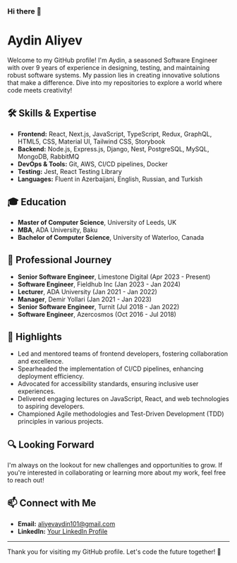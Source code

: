 ### Hi there 👋
# Aydin Aliyev

Welcome to my GitHub profile! I'm Aydin, a seasoned Software Engineer with over 9 years of experience in designing, testing, and maintaining robust software systems. My passion lies in creating innovative solutions that make a difference. Dive into my repositories to explore a world where code meets creativity!

## 🛠 Skills & Expertise
- **Frontend:** React, Next.js, JavaScript, TypeScript, Redux, GraphQL, HTML5, CSS, Material UI, Tailwind CSS, Storybook
- **Backend:** Node.js, Express.js, Django, Nest, PostgreSQL, MySQL, MongoDB, RabbitMQ
- **DevOps & Tools:** Git, AWS, CI/CD pipelines, Docker
- **Testing:** Jest, React Testing Library
- **Languages:** Fluent in Azerbaijani, English, Russian, and Turkish

## 🎓 Education
- **Master of Computer Science**, University of Leeds, UK
- **MBA**, ADA University, Baku
- **Bachelor of Computer Science**, University of Waterloo, Canada

## 🚀 Professional Journey
- **Senior Software Engineer**, Limestone Digital (Apr 2023 - Present)
- **Software Engineer**, Fieldhub Inc (Jan 2023 - Jan 2024)
- **Lecturer**, ADA University (Jan 2021 - Jan 2022)
- **Manager**, Demir Yollari (Jan 2021 - Jan 2023)
- **Senior Software Engineer**, Turnit (Jul 2018 - Jan 2022)
- **Software Engineer**, Azercosmos (Oct 2016 - Jul 2018)

## 🌟 Highlights
- Led and mentored teams of frontend developers, fostering collaboration and excellence.
- Spearheaded the implementation of CI/CD pipelines, enhancing deployment efficiency.
- Advocated for accessibility standards, ensuring inclusive user experiences.
- Delivered engaging lectures on JavaScript, React, and web technologies to aspiring developers.
- Championed Agile methodologies and Test-Driven Development (TDD) principles in various projects.

## 🔍 Looking Forward
I'm always on the lookout for new challenges and opportunities to grow. If you're interested in collaborating or learning more about my work, feel free to reach out!

## 📫 Connect with Me
- **Email:** aliyevaydin101@gmail.com
- **LinkedIn:** [Your LinkedIn Profile](https://www.linkedin.com/in/aydin-aliyev-444534268/)

---

Thank you for visiting my GitHub profile. Let's code the future together! 🌟
